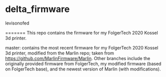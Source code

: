 # delta_firmware
levisonofed


=======
This repo contains the firmware for my FolgerTech 2020 Kossel 3d printer.

master: contains the most recent firmware for my FolgerTech 2020 Kossel 3d printer, modified from the Marlin repo; taken from https://github.com/MarlinFirmware/Marlin.
Other branches include the originally provided firmware from FolgerTech, my modified firmware (based on FolgerTech base), and the newest version of Marlin (with modifications).


